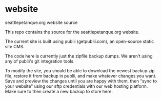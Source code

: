 # website
seattlepetanque.org website source

This repo contains the source for the seattlepetanque.org website.

The current site is built using publii (getpublii.com), an open-source static site CMS.

The code here is currently just the zipfile backup dumps. We aren't using any of publii's git integration tools.

To modify the site, you should be able to download the newest backup zip file, restore it from backup in publii, and make whatever changes you want. Save and preview the changes until you are happy with them, then "sync to your website" using our sftp credentials with our web hosting platform. Make sure to then create a new backup to store here.

